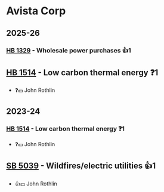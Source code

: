 # Avista Corp
## 2025-26

### [HB 1329](/bill/2025-26/hb/1329/) - Wholesale power purchases 👍1  

## [HB 1514](/bill/2025-26/hb/1514/) - Low carbon thermal energy   ❓1
* ❓💵 John Rothlin

## 2023-24

### [HB 1514](/bill/2023-24/hb/1514/) - Low carbon thermal energy   ❓1
* ❓💵 John Rothlin

## [SB 5039](/bill/2023-24/sb/5039/) - Wildfires/electric utilities 👍1  
* 👍💵 John Rothlin
